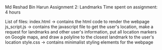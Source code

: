 Md Reshad Bin Harun
Assignment 2: Landmarks
Time spent on assignment: 4 hours

List of files:
index.html -> contains the html code to render the webpage
js_script.js -> contains the javascript file to get the user's location, make a request for landmarks and other user's information, put all location markers on Google maps, and draw a polyline to the closest landmark to the user's location
style.css -> contains minimalist styling elements for the webpage

